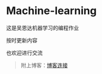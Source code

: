 # Machine-learning

这是吴恩达机器学习的编程作业

按时更新内容

也欢迎进行交流
> 附上博客：[博客连接](https://blog.csdn.net/qq_40929893)